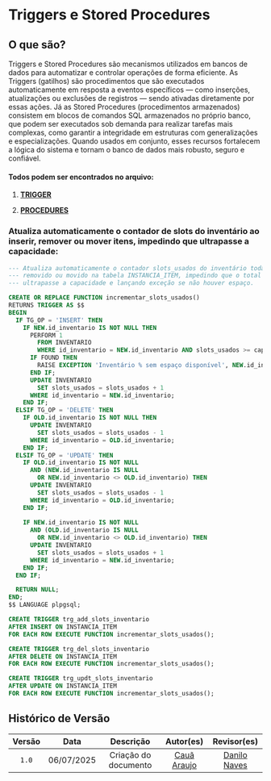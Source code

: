 # Triggers e Stored Procedures
## O que são?

Triggers e Stored Procedures são mecanismos utilizados em bancos de dados para automatizar e controlar operações de forma eficiente.
As Triggers (gatilhos) são procedimentos que são executados automaticamente em resposta a eventos específicos — como inserções, atualizações ou exclusões de registros — sendo ativadas diretamente por essas ações.
Já as Stored Procedures (procedimentos armazenados) consistem em blocos de comandos SQL armazenados no próprio banco, que podem ser executados sob demanda para realizar tarefas mais complexas, como garantir a integridade em estruturas com generalizações e especializações.
Quando usados em conjunto, esses recursos fortalecem a lógica do sistema e tornam o banco de dados mais robusto, seguro e confiável.

#### Todos podem ser encontrados no arquivo:
1. [**TRIGGER**](../../../projeto/init_scripts/b_triggers.sql)

2. [**PROCEDURES**](../../../projeto/init_scripts/c_procedures.sql)

### Atualiza automaticamente o contador de slots do inventário ao inserir, remover ou mover itens, impedindo que ultrapasse a capacidade:

```sql
--- Atualiza automaticamente o contador slots_usados do inventário toda vez que um item é inserido,
--- removido ou movido na tabela INSTANCIA_ITEM, impedindo que o total 
--- ultrapasse a capacidade e lançando exceção se não houver espaço.

CREATE OR REPLACE FUNCTION incrementar_slots_usados()
RETURNS TRIGGER AS $$
BEGIN
  IF TG_OP = 'INSERT' THEN
    IF NEW.id_inventario IS NOT NULL THEN
      PERFORM 1
        FROM INVENTARIO
        WHERE id_inventario = NEW.id_inventario AND slots_usados >= capacidade_slots;
      IF FOUND THEN
        RAISE EXCEPTION 'Inventário % sem espaço disponível', NEW.id_inventario;
      END IF;
      UPDATE INVENTARIO
        SET slots_usados = slots_usados + 1
      WHERE id_inventario = NEW.id_inventario;
    END IF;
  ELSIF TG_OP = 'DELETE' THEN
    IF OLD.id_inventario IS NOT NULL THEN
      UPDATE INVENTARIO
        SET slots_usados = slots_usados - 1
      WHERE id_inventario = OLD.id_inventario;
    END IF;
  ELSIF TG_OP = 'UPDATE' THEN
    IF OLD.id_inventario IS NOT NULL
      AND (NEW.id_inventario IS NULL
        OR NEW.id_inventario <> OLD.id_inventario) THEN
      UPDATE INVENTARIO
        SET slots_usados = slots_usados - 1
      WHERE id_inventario = OLD.id_inventario;
    END IF;
  
    IF NEW.id_inventario IS NOT NULL
      AND (OLD.id_inventario IS NULL
        OR NEW.id_inventario <> OLD.id_inventario) THEN
      UPDATE INVENTARIO
        SET slots_usados = slots_usados + 1
      WHERE id_inventario = NEW.id_inventario;
    END IF;
  END IF;

  RETURN NULL;
END;
$$ LANGUAGE plpgsql;

CREATE TRIGGER trg_add_slots_inventario
AFTER INSERT ON INSTANCIA_ITEM
FOR EACH ROW EXECUTE FUNCTION incrementar_slots_usados();

CREATE TRIGGER trg_del_slots_inventario
AFTER DELETE ON INSTANCIA_ITEM
FOR EACH ROW EXECUTE FUNCTION incrementar_slots_usados();

CREATE TRIGGER trg_updt_slots_inventario
AFTER UPDATE ON INSTANCIA_ITEM
FOR EACH ROW EXECUTE FUNCTION incrementar_slots_usados();
```

## Histórico de Versão

|  Versão  |     Data     | Descrição | Autor(es) | Revisor(es) |
| :------: | :----------: | :-----------: | :---------: | :---------: |
| `1.0` | 06/07/2025 | Criação do documento | [Cauã Araujo](https://github.com/caua08) | [Danilo Naves](https://github.com/DaniloNavesS) |